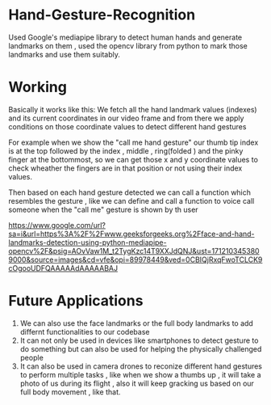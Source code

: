 # Hand-Gesture-Recognition

Used Google's mediapipe library to detect human hands and generate landmarks on them , used the opencv library from python to mark those landmarks and use them suitably.

# Working
Basically it works like this:
We fetch all the hand landmark values (indexes) and its current coordinates in our video frame and from there we apply conditions on those coordinate values to detect different hand gestures

For example when we show the "call me hand gesture"  our thumb tip index is at the top followed by the index , middle , ring(folded ) and the pinky finger at the bottommost, so we can get those x and y coordinate values to check wheather the fingers are in that position or not using their index values.

Then based on each hand gesture detected we can call a function which resembles the gesture , like we can define and call a function to voice call someone when the "call me" gesture is shown by th user

https://www.google.com/url?sa=i&url=https%3A%2F%2Fwww.geeksforgeeks.org%2Fface-and-hand-landmarks-detection-using-python-mediapipe-opencv%2F&psig=AOvVaw1M_t2TygKzc14T9XXJdQNJ&ust=1712103453809000&source=images&cd=vfe&opi=89978449&ved=0CBIQjRxqFwoTCLCK9cOgooUDFQAAAAAdAAAAABAJ

# Future Applications
1) We can also use the face landmarks or the full body landmarks to add differnt functionalities to our codebase
2) It can not only be used in devices like smartphones to detect gesture to do something but can also be used for helping the physically challenged people
3) It can also be used in camera drones to reconize different hand gestures to perform multiple tasks , like when we show a thumbs up , it will take a photo of us during its flight , also it will keep gracking us based on our full body movement , like that.
